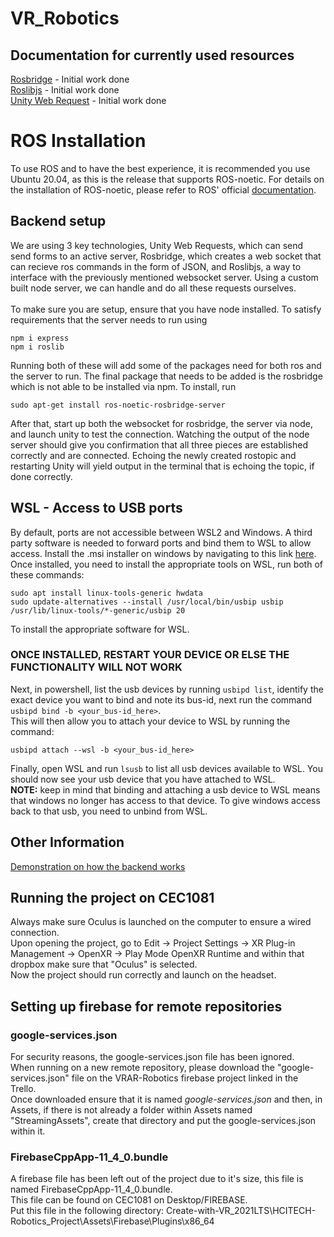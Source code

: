 # VR_Robotics

## Documentation for currently used resources
[Rosbridge](http://wiki.ros.org/rosbridge_suite) - Initial work done <br />
[Roslibjs](wiki.ros.org/roslibjs/Tutorials/BasicRosFunctionality) - Initial work done <br />
[Unity Web Request](https://docs.unity3d.com/Manual/UnityWebRequest-HLAPI.html) - Initial work done <br />

# ROS Installation
To use ROS and to have the best experience, it is recommended you use Ubuntu 20.04, as this is the release that supports ROS-noetic.
For details on the installation of ROS-noetic, please refer to ROS' official [documentation](http://wiki.ros.org/Installation/Ubuntu).
## Backend setup
We are using 3 key technologies, Unity Web Requests, which can send send forms to an active server, Rosbridge, which creates a web socket that can recieve ros commands in the form of JSON, and Roslibjs, a way to interface with the previously mentioned websocket server. Using a custom built node server, we can handle and do all these requests ourselves. <br /><br />
To make sure you are setup, ensure that you have node installed. 
To satisfy requirements that the server needs to run using 
```
npm i express  
npm i roslib
```
Running both of these will add some of the packages need for both ros and the server to run. The final package that needs to be added is the rosbridge which is not able to be installed via npm. To install, run
```
sudo apt-get install ros-noetic-rosbridge-server
```
After that, start up both the websocket for rosbridge, the server 
via node, and launch unity to test the connection. Watching the output of the node server should give you confirmation that all three pieces are established correctly and are connected. Echoing the newly created rostopic and restarting Unity will yield output in the terminal that is echoing the topic, if done correctly. 

## WSL - Access to USB ports
By default, ports are not accessible between WSL2 and Windows. A third party software is needed to forward ports and bind them to WSL to allow access. Install the .msi installer on windows by navigating to this link [here](https://github.com/dorssel/usbipd-win/releases). Once installed, you need to install the appropriate tools on WSL, run both of these commands: 
```
sudo apt install linux-tools-generic hwdata
sudo update-alternatives --install /usr/local/bin/usbip usbip /usr/lib/linux-tools/*-generic/usbip 20
```
To install the appropriate software for WSL.<br />
### ONCE INSTALLED, RESTART YOUR DEVICE OR ELSE THE FUNCTIONALITY WILL NOT WORK
Next, in powershell, list the usb devices by running ```usbipd list```, identify the exact device you want to bind and note its bus-id, next run the command ```usbipd bind -b <your_bus-id_here>```. <br />
This will then allow you to attach your device to WSL by running the command:
```
usbipd attach --wsl -b <your_bus-id_here>
```
Finally, open WSL and run ```lsusb``` to list all usb devices available to WSL. You should now see your usb device that you have attached to WSL. <br />
<b>NOTE:</b> keep in mind that binding and attaching a usb device to WSL means that windows no longer has access to that device. To give windows access back to that usb, you need to unbind from WSL.

## Other Information
[Demonstration on how the backend works](https://youtu.be/JW2PU8VDYow)

## Running the project on CEC1081
Always make sure Oculus is launched on the computer to ensure a wired connection. <br />
Upon opening the project, go to Edit -> Project Settings -> XR Plug-in Management -> OpenXR -> Play Mode OpenXR Runtime and within that dropbox make sure that "Oculus" is selected. <br />
Now the project should run correctly and launch on the headset.

## Setting up firebase for remote repositories
### google-services.json
For security reasons, the google-services.json file has been ignored. <br />
When running on a new remote repository, please download the "google-services.json" file on the VRAR-Robotics firebase project linked in the Trello. <br />
Once downloaded ensure that it is named <i>google-services.json</i> and then, in Assets, if there is not already a folder within Assets named "StreamingAssets", create that directory and put the google-services.json within it. <br />
### FirebaseCppApp-11_4_0.bundle
A firebase file has been left out of the project due to it's size, this file is named FirebaseCppApp-11_4_0.bundle. <br />
This file can be found on CEC1081 on Desktop/FIREBASE. <br />
Put this file in the following directory: Create-with-VR_2021LTS\HCITECH-Robotics_Project\Assets\Firebase\Plugins\x86_64 <br />
